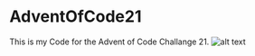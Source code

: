 # AdventOfCode21
This is my Code for the Advent of Code Challange 21.
![alt text](https://cdn.catawiki.net/assets/marketing/landing_page/block/images-attachments/2845-b210252840a8bd4861b9daaee5c8caf74d5759b5-og_image.jpg)
